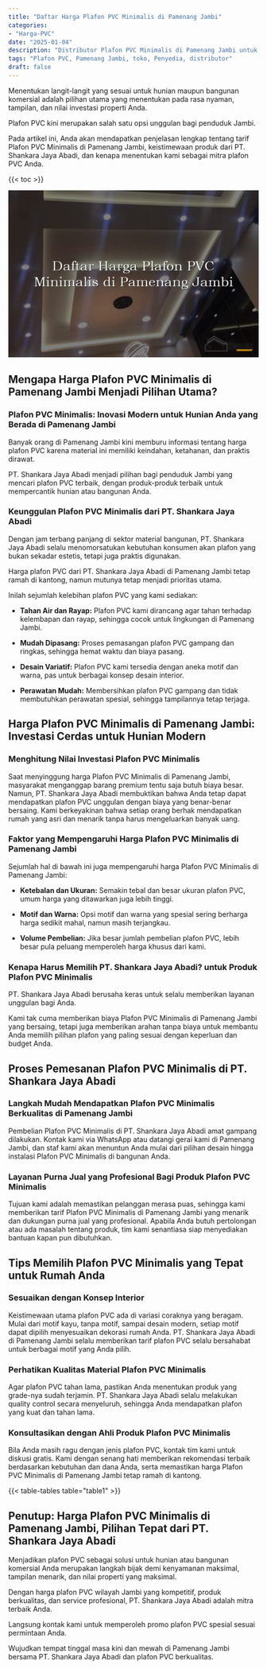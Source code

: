 ```yaml
---
title: "Daftar Harga Plafon PVC Minimalis di Pamenang Jambi"
categories: 
- "Harga-PVC"
date: "2025-01-04"
description: "Distributor Plafon PVC Minimalis di Pamenang Jambi untuk tempat tinggal, kantor, dan toko. Material unggulan, beragam motif, variasi warna menarik, beserta layanan penempatan dikerjakan oleh teknisi berpengalaman serta kepastian resmi!|Layanan penjualan Plafon PVC Minimalis di Pamenang Jambi untuk keperluan hunian, kantor, atau gerai, dengan produk berkualitas dan instalasi oleh teknisi ahli serta kepastian resmi.|Alternatif Plafon PVC Minimalis di Pamenang Jambi yang terbukti untuk rumah, perkantoran, dan gerai, bersama material unggulan dan penempatan dikerjakan oleh teknisi berpengalaman serta kepastian resmi.|Penyediaan Plafon PVC Minimalis di Pamenang Jambi untuk rumah, office, serta ritel, beserta produk terbaik dan pemasangan dikerjakan oleh tim ahli, disertai dengan kepastian resmi.}"
tags: "Plafon PVC, Pamenang Jambi, toko, Penyedia, distributor"
draft: false
---
```


Menentukan langit-langit yang sesuai untuk hunian maupun bangunan komersial adalah pilihan utama yang menentukan pada rasa nyaman, tampilan, dan nilai investasi properti Anda.

Plafon PVC kini merupakan salah satu opsi unggulan bagi penduduk Jambi.

Pada artikel ini, Anda akan mendapatkan penjelasan lengkap tentang tarif Plafon PVC Minimalis di Pamenang Jambi, keistimewaan produk dari PT. Shankara Jaya Abadi, dan kenapa menentukan kami sebagai mitra plafon PVC Anda.

{{< toc >}}

![Daftar Harga Plafon PVC Minimalis di Pamenang Jambi](/images/Harga-PVC/Daftar-Harga-Plafon-PVC-Minimalis-di-Pamenang-Jambi.png)


## Mengapa Harga Plafon PVC Minimalis di Pamenang Jambi Menjadi Pilihan Utama?

### Plafon PVC Minimalis: Inovasi Modern untuk Hunian Anda yang Berada di Pamenang Jambi

Banyak orang di Pamenang Jambi kini memburu informasi tentang harga plafon PVC karena material ini memiliki keindahan, ketahanan, dan praktis dirawat.

PT. Shankara Jaya Abadi menjadi pilihan bagi penduduk Jambi yang mencari plafon PVC terbaik, dengan produk-produk terbaik untuk mempercantik hunian atau bangunan Anda.

### Keunggulan Plafon PVC Minimalis dari PT. Shankara Jaya Abadi

Dengan jam terbang panjang di sektor material bangunan, PT. Shankara Jaya Abadi selalu menomorsatukan kebutuhan konsumen akan plafon yang bukan sekadar estetis, tetapi juga praktis digunakan.

Harga plafon PVC dari PT. Shankara Jaya Abadi di Pamenang Jambi tetap ramah di kantong, namun mutunya tetap menjadi prioritas utama.

Inilah sejumlah kelebihan plafon PVC yang kami sediakan:

- **Tahan Air dan Rayap:** Plafon PVC kami dirancang agar tahan terhadap kelembapan dan rayap, sehingga cocok untuk lingkungan di Pamenang Jambi.

- **Mudah Dipasang:** Proses pemasangan plafon PVC gampang dan ringkas, sehingga hemat waktu dan biaya pasang.

- **Desain Variatif:** Plafon PVC kami tersedia dengan aneka motif dan warna, pas untuk berbagai konsep desain interior.

- **Perawatan Mudah:** Membersihkan plafon PVC gampang dan tidak membutuhkan perawatan spesial, sehingga tampilannya tetap terjaga.

## Harga Plafon PVC Minimalis di Pamenang Jambi: Investasi Cerdas untuk Hunian Modern

### Menghitung Nilai Investasi Plafon PVC Minimalis

Saat menyinggung harga Plafon PVC Minimalis di Pamenang Jambi, masyarakat menganggap barang premium tentu saja butuh biaya besar. Namun, PT. Shankara Jaya Abadi membuktikan bahwa Anda tetap dapat mendapatkan plafon PVC unggulan dengan biaya yang benar-benar bersaing. Kami berkeyakinan bahwa setiap orang berhak mendapatkan rumah yang asri dan menarik tanpa harus mengeluarkan banyak uang.

### Faktor yang Mempengaruhi Harga Plafon PVC Minimalis di Pamenang Jambi

Sejumlah hal di bawah ini juga mempengaruhi harga Plafon PVC Minimalis di Pamenang Jambi:

- **Ketebalan dan Ukuran:** Semakin tebal dan besar ukuran plafon PVC, umum harga yang ditawarkan juga lebih tinggi.

- **Motif dan Warna:** Opsi motif dan warna yang spesial sering berharga harga sedikit mahal, namun masih terjangkau.

- **Volume Pembelian:** Jika besar jumlah pembelian plafon PVC, lebih besar pula peluang memperoleh harga khusus dari kami.

### Kenapa Harus Memilih PT. Shankara Jaya Abadi? untuk Produk Plafon PVC Minimalis

PT. Shankara Jaya Abadi berusaha keras untuk selalu memberikan layanan unggulan bagi Anda.

Kami tak cuma memberikan biaya Plafon PVC Minimalis di Pamenang Jambi yang bersaing, tetapi juga memberikan arahan tanpa biaya untuk membantu Anda memilih pilihan plafon yang paling sesuai dengan keperluan dan budget Anda.

## Proses Pemesanan Plafon PVC Minimalis di PT. Shankara Jaya Abadi

### Langkah Mudah Mendapatkan Plafon PVC Minimalis Berkualitas di Pamenang Jambi

Pembelian Plafon PVC Minimalis di PT. Shankara Jaya Abadi amat gampang dilakukan. Kontak kami via WhatsApp atau datangi gerai kami di Pamenang Jambi, dan staf kami akan menuntun Anda mulai dari pilihan desain hingga instalasi Plafon PVC Minimalis di bangunan Anda.

### Layanan Purna Jual yang Profesional Bagi Produk Plafon PVC Minimalis

Tujuan kami adalah memastikan pelanggan merasa puas, sehingga kami memberikan tarif Plafon PVC Minimalis di Pamenang Jambi yang menarik dan dukungan purna jual yang profesional. Apabila Anda butuh pertolongan atau ada masalah tentang produk, tim kami senantiasa siap menyediakan bantuan kapan pun dibutuhkan.

## Tips Memilih Plafon PVC Minimalis yang Tepat untuk Rumah Anda

### Sesuaikan dengan Konsep Interior

Keistimewaan utama plafon PVC ada di variasi coraknya yang beragam. Mulai dari motif kayu, tanpa motif, sampai desain modern, setiap motif dapat dipilih menyesuaikan dekorasi rumah Anda. PT. Shankara Jaya Abadi di Pamenang Jambi selalu memberikan tarif plafon PVC selalu bersahabat untuk berbagai motif yang Anda pilih.

### Perhatikan Kualitas Material Plafon PVC Minimalis

Agar plafon PVC tahan lama, pastikan Anda menentukan produk yang grade-nya sudah terjamin. PT. Shankara Jaya Abadi selalu melakukan quality control secara menyeluruh, sehingga Anda mendapatkan plafon yang kuat dan tahan lama.

### Konsultasikan dengan Ahli Produk Plafon PVC Minimalis

Bila Anda masih ragu dengan jenis plafon PVC, kontak tim kami untuk diskusi gratis. Kami dengan senang hati memberikan rekomendasi terbaik berdasarkan kebutuhan dan dana Anda, serta memastikan harga Plafon PVC Minimalis di Pamenang Jambi tetap ramah di kantong.

{{< table-tables table="table1" >}}

## Penutup: Harga Plafon PVC Minimalis di Pamenang Jambi, Pilihan Tepat dari PT. Shankara Jaya Abadi

Menjadikan plafon PVC sebagai solusi untuk hunian atau bangunan komersial Anda merupakan langkah bijak demi kenyamanan maksimal, tampilan menarik, dan nilai properti yang maksimal.

Dengan harga plafon PVC wilayah Jambi yang kompetitif, produk berkualitas, dan service profesional, PT. Shankara Jaya Abadi adalah mitra terbaik Anda.

Langsung kontak kami untuk memperoleh promo plafon PVC spesial sesuai permintaan Anda.

Wujudkan tempat tinggal masa kini dan mewah di Pamenang Jambi bersama PT. Shankara Jaya Abadi dan plafon PVC berkualitas.